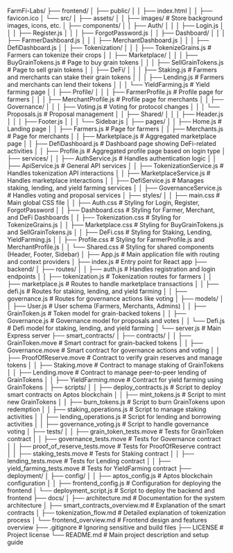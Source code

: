 FarmFi-Labs/
├── frontend/
│   ├── public/
│   │   ├── index.html
│   │   ├── favicon.ico
│   └── src/
│       ├── assets/
│       │   ├── images/  # Store background images, icons, etc.
│       ├── components/
│       │   ├── Auth/
│       │   │   ├── Login.js
│       │   │   ├── Register.js
│       │   │   ├── ForgotPassword.js
│       │   ├── Dashboard/
│       │   │   ├── FarmerDashboard.js
│       │   │   ├── MerchantDashboard.js
│       │   │   ├── DefiDashboard.js
│       │   ├── Tokenization/
│       │   │   ├── TokenizeGrains.js  # Farmers can tokenize their crops
│       │   ├── Marketplace/
│       │   │   ├── BuyGrainTokens.js  # Page to buy grain tokens
│       │   │   ├── SellGrainTokens.js  # Page to sell grain tokens
│       │   ├── DeFi/
│       │   │   ├── Staking.js  # Farmers and merchants can stake their grain tokens
│       │   │   ├── Lending.js  # Farmers and merchants can lend their tokens
│       │   │   └── YieldFarming.js  # Yield farming page
│       │   ├── Profile/
│       │   │   ├── FarmerProfile.js  # Profile page for farmers
│       │   │   ├── MerchantProfile.js  # Profile page for merchants
│       │   ├── Governance/
│       │   │   ├── Voting.js  # Voting for protocol changes
│       │   │   └── Proposals.js  # Proposal management
│       │   ├── Shared/
│       │   │   ├── Header.js
│       │   │   ├── Footer.js
│       │   │   └── Sidebar.js
│       ├── pages/
│       │   ├── Home.js  # Landing page
│       │   ├── Farmers.js  # Page for farmers
│       │   ├── Merchants.js  # Page for merchants
│       │   ├── Marketplace.js  # Aggregated marketplace page
│       │   ├── DefiDashboard.js  # Dashboard page showing DeFi-related activities
│       │   ├── Profile.js  # Aggregated profile page based on login type
│       ├── services/
│       │   ├── AuthService.js  # Handles authentication logic
│       │   ├── ApiService.js  # General API services
│       │   ├── TokenizationService.js  # Handles tokenization API interactions
│       │   ├── MarketplaceService.js  # Handles marketplace interactions
│       │   ├── DefiService.js  # Manages staking, lending, and yield farming services
│       │   ├── GovernanceService.js  # Handles voting and proposal services
│       ├── styles/
│       │   ├── main.css  # Main global CSS file
│       │   ├── Auth.css  # Styling for Login, Register, ForgotPassword
│       │   ├── Dashboard.css  # Styling for Farmer, Merchant, and DeFi Dashboards
│       │   ├── Tokenization.css  # Styling for TokenizeGrains.js
│       │   ├── Marketplace.css  # Styling for BuyGrainTokens.js and SellGrainTokens.js
│       │   ├── DeFi.css  # Styling for Staking, Lending, YieldFarming.js
│       │   ├── Profile.css  # Styling for FarmerProfile.js and MerchantProfile.js
│       │   └── Shared.css  # Styling for shared components (Header, Footer, Sidebar)
│       ├── App.js  # Main application file with routing and context providers
│       ├── index.js  # Entry point for React app
├── backend/
│   ├── routes/
│   │   ├── auth.js  # Handles registration and login endpoints
│   │   ├── tokenization.js  # Tokenization routes for farmers
│   │   ├── marketplace.js  # Routes to handle marketplace transactions
│   │   ├── defi.js  # Routes for staking, lending, and yield farming
│   │   ├── governance.js  # Routes for governance actions like voting
│   ├── models/
│   │   ├── User.js  # User schema (Farmers, Merchants, Admins)
│   │   ├── GrainToken.js  # Token model for grain-backed tokens
│   │   ├── Governance.js  # Governance model for proposals and votes
│   │   └── Defi.js  # Defi model for staking, lending, and yield farming
│   └── server.js  # Main Express server
├── smart_contracts/
│   ├── contracts/
│   │   ├── GrainToken.move  # Smart contract for grain-backed tokens
│   │   ├── Governance.move  # Smart contract for governance actions and voting
│   │   ├── ProofOfReserve.move  # Contract to verify grain reserves and manage tokens
│   │   ├── Staking.move  # Contract to manage staking of GrainTokens
│   │   ├── Lending.move  # Contract to manage peer-to-peer lending of GrainTokens
│   │   ├── YieldFarming.move  # Contract for yield farming using GrainTokens
│   ├── scripts/
│   │   ├── deploy_contracts.js  # Script to deploy smart contracts on Aptos blockchain
│   │   ├── mint_tokens.js  # Script to mint new GrainTokens
│   │   ├── burn_tokens.js  # Script to burn GrainTokens upon redemption
│   │   ├── staking_operations.js  # Script to manage staking activities
│   │   ├── lending_operations.js  # Script for lending and borrowing activities
│   │   ├── governance_voting.js  # Script to handle governance voting
│   ├── tests/
│   │   ├── grain_token_tests.move  # Tests for GrainToken contract
│   │   ├── governance_tests.move  # Tests for Governance contract
│   │   ├── proof_of_reserve_tests.move  # Tests for ProofOfReserve contract
│   │   ├── staking_tests.move  # Tests for Staking contract
│   │   ├── lending_tests.move  # Tests for Lending contract
│   │   ├── yield_farming_tests.move  # Tests for YieldFarming contract
├── deployment/
│   ├── config/
│   │   ├── aptos_config.js  # Aptos blockchain configuration
│   │   ├── frontend_config.js  # Configuration for deploying the frontend
│   └── deployment_script.js  # Script to deploy the backend and frontend
├── docs/
│   ├── architecture.md  # Documentation for the system architecture
│   ├── smart_contracts_overview.md  # Explanation of the smart contracts
│   ├── tokenization_flow.md  # Detailed explanation of tokenization process
│   └── frontend_overview.md  # Frontend design and features overview
├── .gitignore  # Ignoring sensitive and build files
├── LICENSE  # Project license
└── README.md  # Main project description and setup guide